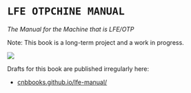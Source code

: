 # `LFE OTPCHINE MANUAL`

*The Manual for the Machine that is LFE/OTP*

Note: This book is a long-term project and a work in progress.

[![][cover]][cover-large]

Drafts for this book are published irregularly here:

* [cnbbooks.github.io/lfe-manual/](https://cnbbooks.github.io/lfe-manual/)

<!-- Named page links below: /-->

[cover]: src/images/cover.jpg
[cover-large]: src/images/cover-large.jpg
